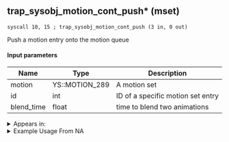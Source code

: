 ## trap_sysobj_motion_cont_push* (mset)

`syscall 10, 15 ; trap_sysobj_motion_cont_push (3 in, 0 out)`

Push a motion entry onto the motion queue

#### Input parameters
| Name | Type | Description
|------|------|------------
| motion   | YS::MOTION_289   | A motion set
| id   | int   | ID of a specific motion set entry
| blend_time   | float   | time to blend two animations




<details>
	<summary>Appears in:</summary>

</details>

<details>
	<summary>Example Usage From NA</summary>
```

```
</details>

